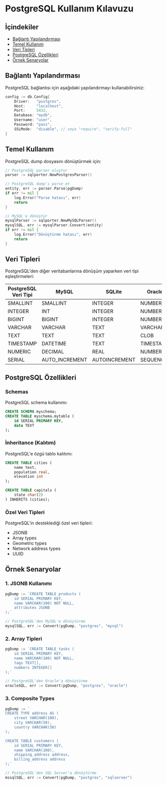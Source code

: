 # PostgreSQL Kullanım Kılavuzu

## İçindekiler
- [Bağlantı Yapılandırması](#bağlantı-yapılandırması)
- [Temel Kullanım](#temel-kullanım)
- [Veri Tipleri](#veri-tipleri)
- [PostgreSQL Özellikleri](#postgresql-özellikleri)
- [Örnek Senaryolar](#örnek-senaryolar)

## Bağlantı Yapılandırması

PostgreSQL bağlantısı için aşağıdaki yapılandırmayı kullanabilirsiniz:

```go
config := db.Config{
    Driver:   "postgres",
    Host:     "localhost",
    Port:     5432,
    Database: "mydb",
    Username: "user",
    Password: "pass",
    SSLMode:  "disable", // veya "require", "verify-full"
}
```

## Temel Kullanım

PostgreSQL dump dosyasını dönüştürmek için:

```go
// PostgreSQL parser oluştur
parser := sqlporter.NewPostgresParser()

// PostgreSQL dump'ı parse et
entity, err := parser.Parse(pgDump)
if err != nil {
    log.Error("Parse hatası", err)
    return
}

// MySQL'e dönüştür
mysqlParser := sqlporter.NewMySQLParser()
mysqlSQL, err := mysqlParser.Convert(entity)
if err != nil {
    log.Error("Dönüştürme hatası", err)
    return
}
```

## Veri Tipleri

PostgreSQL'den diğer veritabanlarına dönüşüm yaparken veri tipi eşleştirmeleri:

| PostgreSQL Veri Tipi | MySQL | SQLite | Oracle | SQL Server |
|---------------------|-------|---------|---------|------------|
| SMALLINT           | SMALLINT | INTEGER | NUMBER | SMALLINT |
| INTEGER            | INT    | INTEGER | NUMBER | INT      |
| BIGINT             | BIGINT | INTEGER | NUMBER | BIGINT   |
| VARCHAR            | VARCHAR| TEXT    | VARCHAR2| VARCHAR  |
| TEXT               | TEXT   | TEXT    | CLOB   | TEXT     |
| TIMESTAMP          | DATETIME| TEXT   | TIMESTAMP| DATETIME |
| NUMERIC            | DECIMAL| REAL    | NUMBER | DECIMAL  |
| SERIAL             | AUTO_INCREMENT | AUTOINCREMENT | SEQUENCE | IDENTITY |

## PostgreSQL Özellikleri

### Schemas

PostgreSQL schema kullanımı:
```sql
CREATE SCHEMA myschema;
CREATE TABLE myschema.mytable (
    id SERIAL PRIMARY KEY,
    data TEXT
);
```

### İnheritance (Kalıtım)

PostgreSQL'e özgü tablo kalıtımı:
```sql
CREATE TABLE cities (
    name text,
    population real,
    elevation int
);

CREATE TABLE capitals (
    state char(2)
) INHERITS (cities);
```

### Özel Veri Tipleri

PostgreSQL'in desteklediği özel veri tipleri:
- JSONB
- Array types
- Geometric types
- Network address types
- UUID

## Örnek Senaryolar

### 1. JSONB Kullanımı

```go
pgDump := `CREATE TABLE products (
    id SERIAL PRIMARY KEY,
    name VARCHAR(100) NOT NULL,
    attributes JSONB
);`

// PostgreSQL'den MySQL'e dönüştürme
mysqlSQL, err := Convert(pgDump, "postgres", "mysql")
```

### 2. Array Tipleri

```go
pgDump := `CREATE TABLE tasks (
    id SERIAL PRIMARY KEY,
    name VARCHAR(100) NOT NULL,
    tags TEXT[],
    numbers INTEGER[]
);`

// PostgreSQL'den Oracle'a dönüştürme
oracleSQL, err := Convert(pgDump, "postgres", "oracle")
```

### 3. Composite Types

```go
pgDump := `
CREATE TYPE address AS (
    street VARCHAR(100),
    city VARCHAR(50),
    country VARCHAR(50)
);

CREATE TABLE customers (
    id SERIAL PRIMARY KEY,
    name VARCHAR(100),
    shipping_address address,
    billing_address address
);`

// PostgreSQL'den SQL Server'a dönüştürme
mssqlSQL, err := Convert(pgDump, "postgres", "sqlserver")
``` 